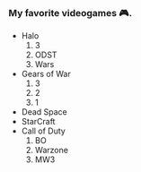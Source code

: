 ### My favorite videogames 🎮.
* Halo
  1. 3
  2. ODST
  3. Wars
* Gears of War
  1. 3
  2. 2
  3. 1
* Dead Space
* StarCraft
* Call of Duty
  1. BO
  2. Warzone
  3. MW3
